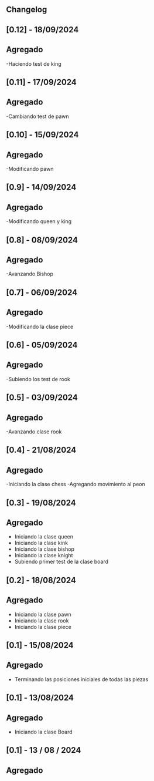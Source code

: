 ## Changelog
## [0.12] - 18/09/2024

## Agregado

-Haciendo test de king
## [0.11] - 17/09/2024

## Agregado

-Cambiando test de pawn 
## [0.10] - 15/09/2024

## Agregado

-Modificando pawn
## [0.9] - 14/09/2024

## Agregado

-Modificando queen y king
## [0.8] - 08/09/2024

## Agregado

-Avanzando Bishop
## [0.7] - 06/09/2024

## Agregado

-Modificando la clase piece
## [0.6] - 05/09/2024

## Agregado

-Subiendo los test de rook

## [0.5] - 03/09/2024

## Agregado

-Avanzando clase rook

## [0.4] - 21/08/2024

## Agregado

-Iniciando la clase chess
-Agregando movimiento al peon

## [0.3] - 19/08/2024

## Agregado

- Iniciando la clase queen
- Iniciando la clase kink
- Iniciando la clase bishop
- Iniciando la clase knight
- Subiendo primer test de la clase board

## [0.2] - 18/08/2024

## Agregado

- Iniciando la clase pawn
- Iniciando la clase rook
- Iniciando la clase piece 

## [0.1] - 15/08/2024

## Agregado

- Terminando las posiciones iniciales de todas las piezas

## [0.1] - 13/08/2024

## Agregado

- Iniciando la clase Board

## [0.1] - 13 / 08 / 2024

## Agregado